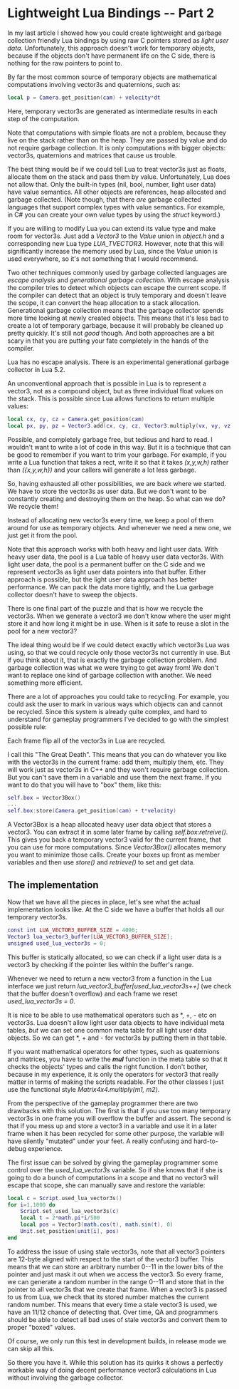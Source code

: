 # Lightweight Lua Bindings -- Part 2

In my last article I showed how you could create lightweight and garbage collection friendly Lua bindings by using raw C pointers stored as *light user data*. Unfortunately, this approach doesn't work for temporary objects, because if the objects don't have permanent life on the C side, there is nothing for the raw pointers to point to.

By far the most common source of temporary objects are mathematical computations involving vector3s and quaternions, such as:

```lua
local p = Camera.get_position(cam) + velocity*dt
```

Here, temporary vector3s are generated as intermediate results in each step of the computation.

Note that computations with simple floats are not a problem, because they live on the stack rather than on the heap. They are passed by value and do not require garbage collection. It is only computations with bigger objects: vector3s, quaternions and matrices that cause us trouble.

The best thing would be if we could tell Lua to treat vector3s just as floats, allocate them on the stack and pass them by value. Unfortunately, Lua does not allow that. Only the built-in types (nil, bool, number, light user data) have value semantics. All other objects are references, heap allocated and garbage collected. (Note though, that there *are* garbage collected languages that support complex types with value semantics. For example, in C# you can create your own value types by using the *struct* keyword.)

If you are willing to modify Lua you can extend its value type and make room for vector3s. Just add a *Vector3* to the *Value* union in *object.h* and a corresponding new Lua type *LUA_TVECTOR3*. However, note that this will significantly increase the memory used by Lua, since the *Value* union is used everywhere, so it's not something that I would recommend.

Two other techniques commonly used by garbage collected languages are *escape analysis* and *generational garbage collection*. With escape analysis the compiler tries to detect which objects can escape the current scope. If the compiler can detect that an object is truly temporary and doesn't leave the scope, it can convert the heap allocation to a stack allocation. Generational garbage collection means that the garbage collector spends more time looking at newly created objects. This means that it's less bad to create a lot of temporary garbage, because it will probably be cleaned up pretty quickly. It's still not *good* though. And both approaches are a bit scary in that you are putting your fate completely in the hands of the compiler.

Lua has no escape analysis. There is an experimental generational garbage collector in Lua 5.2. 

An unconventional approach that is possible in Lua is to represent a vector3, not as a compound object, but as three individual float values on the stack. This is possible since Lua allows functions to return multiple values:

```lua
local cx, cy, cz = Camera.get_position(cam)
local px, py, pz = Vector3.add(cx, cy, cz, Vector3.multiply(vx, vy, vz, t))
```

Possible, and completely garbage free, but tedious and hard to read. I wouldn't want to write a lot of code in this way. But it is a technique that can be good to remember if you want to trim your garbage. For example, if you write a Lua function that takes a rect, write it so that it takes *(x,y,w,h)* rather than *({x,y,w,h})* and your callers will generate a lot less garbage.

So, having exhausted all other possibilities, we are back where we started. We have to store the vector3s as user data. But we don't want to be constantly creating and destroying them on the heap. So what can we do? We recycle them!

Instead of allocating new vector3s every time, we keep a pool of them around for use as temporary objects. And whenever we need a new one, we just get it from the pool.

Note that this approach works with both heavy and light user data. With heavy user data, the pool is a Lua table of heavy user data vector3s. With light user data, the pool is a permanent buffer on the C side and we represent vector3s as light user data pointers into that buffer. Either approach is possible, but the light user data approach has better performance. We can pack the data more tightly, and the Lua garbage collector doesn't have to sweep the objects.

There is one final part of the puzzle and that is how we recycle the vector3s. When we generate a vector3 we don't know where the user might store it and how long it might be in use. When is it safe to reuse a slot in the pool for a new vector3?

The ideal thing would be if we could detect exactly which vector3s Lua was using, so that we could recycle only those vector3s not currently in use. But if you think about it, that is exactly the garbage collection problem. And garbage collection was what we were trying to get away from! We don't want to replace one kind of garbage collection with another. We need something more efficient.

There are a lot of approaches you could take to recycling. For example, you could ask the user to mark in various ways which objects can and cannot be recycled. Since this system is already quite complex, and hard to understand for gameplay programmers I've decided to go with the simplest possible rule:

Each frame flip all of the vector3s in Lua are recycled.

I call this "The Great Death". This means that you can do whatever you like with the vector3s in the current frame: add them, multiply them, etc. They will work just as vector3s in C++ and they won't require garbage collection. But you can't save them in a variable and use them the next frame. If you want to do that you will have to "box" them, like this:

```lua
self.box = Vector3Box()
...
self.box:store(Camera.get_position(cam) + t*velocity)
```

A Vector3Box is a heap allocated heavy user data object that stores a vector3. You can extract it in some later frame by calling *self.box:retreive()*. This gives you back a temporary vector3 valid for the current frame, that you can use for more computations. Since *Vector3Box()* allocates memory you want to minimize those calls. Create your boxes up front as member variables and then use *store()* and *retrieve()* to set and get data.

## The implementation

Now that we have all the pieces in place, let's see what the actual implementation looks like. At the C side we have a buffer that holds all our temporary vector3s.

```lua
const int LUA_VECTOR3_BUFFER_SIZE = 4096;
Vector3 lua_vector3_buffer[LUA_VECTOR3_BUFFER_SIZE];
unsigned used_lua_vector3s = 0;
```

This buffer is statically allocated, so we can check if a light user data is a vector3 by checking if the pointer lies within the buffer's range.

Whenever we need to return a new vector3 from a function in the Lua interface we just return *lua_vector3_buffer[used_lua_vector3s++]* (we check that the buffer doesn't overflow) and each frame we reset *used_lua_vector3s = 0*.

It is nice to be able to use mathematical operators such as *, +, - etc on vector3s. Lua doesn't allow light user data objects to have individual meta tables, *but* we can set one common meta table for all light user data objects. So we can get *, + and - for vector3s by putting them in that table.

If you want mathematical operators for other types, such as quaternions and matrices, you have to write the *__mul__* function in the meta table so that it checks the objects' types and calls the right function. I don't bother, because in my experience, it is only the operators for vector3 that really matter in terms of making the scripts readable. For the other classes I just use the functional style *Matrix4x4.multiply(m1, m2)*.

From the perspective of the gameplay programmer there are two drawbacks with this solution. The first is that if you use too many temporary vector3s in one frame you will overflow the buffer and assert. The second is that if you mess up and store a vector3 in a variable and use it in a later frame when it has been recycled for some other purpose, the variable will have silently "mutated" under your feet. A really confusing and hard-to-debug experience.

The first issue can be solved by giving the gameplay programmer some control over the *used_lua_vector3s* variable. So if she knows that if she is going to do a bunch of computations in a scope and that no vector3 will escape that scope, she can manually save and restore the variable:

```lua
local c = Script.used_lua_vector3s()
for i=1,1000 do
	Script.set_used_lua_vector3s(c)
	local t = 2*math.pi*i/500
	local pos = Vector3(math.cos(t), math.sin(t), 0)
	Unit.set_position(unit[i], pos)
end
```

To address the issue of using stale vector3s, note that all vector3 pointers are 12-byte aligned with respect to the start of the vector3 buffer. This means that we can store an arbitrary number 0--11 in the lower bits of the pointer and just mask it out when we access the vector3. So every frame, we can generate a random number in the range 0--11 and store that in the pointer to all vector3s that we create that frame. When a vector3 is passed to us from Lua, we check that its stored number matches the current random number. This means that every time a stale vector3 is used, we have an 11/12 chance of detecting that. Over time, QA and programmers should be able to detect all bad uses of stale vector3s and convert them to proper "boxed" values.

Of course, we only run this test in development builds, in release mode we can skip all this.

So there you have it. While this solution has its quirks it shows a perfectly workable way of doing decent performance vector3 calculations in Lua without involving the garbage collector.
